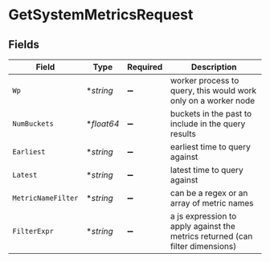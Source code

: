 # GetSystemMetricsRequest


## Fields

| Field                                                                         | Type                                                                          | Required                                                                      | Description                                                                   |
| ----------------------------------------------------------------------------- | ----------------------------------------------------------------------------- | ----------------------------------------------------------------------------- | ----------------------------------------------------------------------------- |
| `Wp`                                                                          | **string*                                                                     | :heavy_minus_sign:                                                            | worker process to query, this would work only on a worker node                |
| `NumBuckets`                                                                  | **float64*                                                                    | :heavy_minus_sign:                                                            | buckets in the past to include in the query results                           |
| `Earliest`                                                                    | **string*                                                                     | :heavy_minus_sign:                                                            | earliest time to query against                                                |
| `Latest`                                                                      | **string*                                                                     | :heavy_minus_sign:                                                            | latest time to query against                                                  |
| `MetricNameFilter`                                                            | **string*                                                                     | :heavy_minus_sign:                                                            | can be a regex or an array of metric names                                    |
| `FilterExpr`                                                                  | **string*                                                                     | :heavy_minus_sign:                                                            | a js expression to apply against the metrics returned (can filter dimensions) |